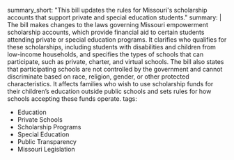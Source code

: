 summary_short: "This bill updates the rules for Missouri's scholarship accounts that support private and special education students."
summary: |
  The bill makes changes to the laws governing Missouri empowerment scholarship accounts, which provide financial aid to certain students attending private or special education programs. It clarifies who qualifies for these scholarships, including students with disabilities and children from low-income households, and specifies the types of schools that can participate, such as private, charter, and virtual schools. The bill also states that participating schools are not controlled by the government and cannot discriminate based on race, religion, gender, or other protected characteristics. It affects families who wish to use scholarship funds for their children’s education outside public schools and sets rules for how schools accepting these funds operate.
tags:
  - Education
  - Private Schools
  - Scholarship Programs
  - Special Education
  - Public Transparency
  - Missouri Legislation

